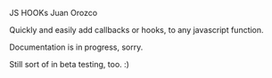 JS HOOKs
Juan Orozco

Quickly and easily add callbacks or hooks, to any javascript function.

Documentation is in progress, sorry.

Still sort of in beta testing, too. :)